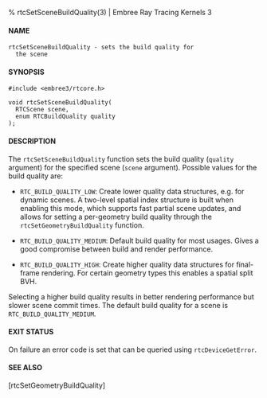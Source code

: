 % rtcSetSceneBuildQuality(3) | Embree Ray Tracing Kernels 3

#### NAME

    rtcSetSceneBuildQuality - sets the build quality for
      the scene

#### SYNOPSIS

    #include <embree3/rtcore.h>

    void rtcSetSceneBuildQuality(
      RTCScene scene,
      enum RTCBuildQuality quality
    );

#### DESCRIPTION

The `rtcSetSceneBuildQuality` function sets the build quality
(`quality` argument) for the specified scene (`scene` argument).
Possible values for the build quality are:

+ `RTC_BUILD_QUALITY_LOW`: Create lower quality data structures,
  e.g. for dynamic scenes. A two-level spatial index structure is
  built when enabling this mode, which supports fast partial scene
  updates, and allows for setting a per-geometry build quality through
  the `rtcSetGeometryBuildQuality` function.

+ `RTC_BUILD_QUALITY_MEDIUM`: Default build quality for most usages.
  Gives a good compromise between build and render performance.

+ `RTC_BUILD_QUALITY_HIGH`: Create higher quality data structures for
  final-frame rendering. For certain geometry types this enables a
  spatial split BVH.

Selecting a higher build quality results in better rendering
performance but slower scene commit times. The default build quality
for a scene is `RTC_BUILD_QUALITY_MEDIUM`.

#### EXIT STATUS

On failure an error code is set that can be queried using
`rtcDeviceGetError`.

#### SEE ALSO

[rtcSetGeometryBuildQuality]
